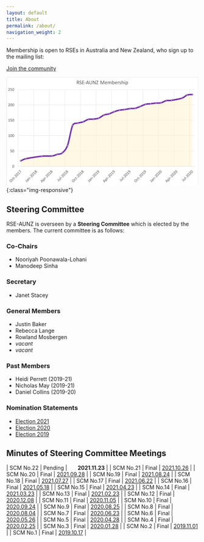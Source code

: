 ```yaml
---
layout: default
title: About
permalink: /about/
navigation_weight: 2
---
```


Membership is open to RSEs in Australia and New Zealand, who sign up to the mailing list:

<a class="rse rse-join" href="{{ site.sign_up }}">Join the community</a>

![rse-workshop](/assets/RSE-Members-2020-07-03.png){:class="img-responsive"}

## Steering Committee

RSE-AUNZ is overseen by a __Steering Committee__ which is elected by the members.
The current committee is as follows:

### Co-Chairs
- Nooriyah Poonawala-Lohani
- Manodeep Sinha

### Secretary
- Janet Stacey

### General Members
- Justin Baker
- Rebecca Lange
- Rowland Mosbergen
- *vacant*
- *vacant*

### Past Members
- Heidi Perrett (2019-21)
- Nicholas May (2019-21)
- Daniel Collins (2019-20)

### Nomination Statements
- [Election 2021](https://github.com/rse-aunz/organisation/blob/master/Elections/2021/nominations.md)
- [Election 2020](https://github.com/rse-aunz/organisation/blob/master/Elections/2020/nominations.md)
- [Election 2019](https://github.com/rse-aunz/organisation/blob/master/Elections/2019/nominations.md)


## Minutes of Steering Committee Meetings

| SCM No.22 | Pending | &nbsp; &nbsp;  &nbsp; **2021.11.23** |
| SCM No.21 | Final | <a class="rse" href="/assets/pdfs/SCM-21.pdf">2021.10.26</a> |
| SCM No.20 | Final | <a class="rse" href="/assets/pdfs/SCM-20.pdf">2021.09.28</a> |
| SCM No.19 | Final | <a class="rse" href="/assets/pdfs/SCM-19.pdf">2021.08.24</a> |
| SCM No.18 | Final | <a class="rse" href="/assets/pdfs/SCM-18.pdf">2021.07.27</a> |
| SCM No.17 | Final | <a class="rse" href="/assets/pdfs/SCM-17.pdf">2021.06.22</a> |
| SCM No.16 | Final | <a class="rse" href="/assets/pdfs/SCM-16.pdf">2021.05.18</a> |
| SCM No.15 | Final | <a class="rse" href="/assets/pdfs/SCM-15.pdf">2021.04.23</a> |
| SCM No.14 | Final | <a class="rse" href="/assets/pdfs/SCM-14.pdf">2021.03.23</a> |
| SCM No.13 | Final | <a class="rse" href="/assets/pdfs/SCM-13.pdf">2021.02.23</a> |
| SCM No.12 | Final | <a class="rse" href="/assets/pdfs/SCM-12.pdf">2020.12.08</a> |
| SCM No.11 | Final | <a class="rse" href="/assets/pdfs/SCM-11.pdf">2020.11.05</a> |
| SCM No.10 | Final | <a class="rse" href="/assets/pdfs/SCM-10.pdf">2020.09.24</a> |
| SCM No.9 | Final | <a class="rse" href="/2020/08/25/Minutes-of-SCM-09">2020.08.25</a> |
| SCM No.8 | Final | <a class="rse" href="/2020/08/04/Minutes-of-SCM-08">2020.08.04</a> |
| SCM No.7 | Final | <a class="rse" href="/2020/06/23/Minutes-of-SCM-07">2020.06.23</a> |
| SCM No.6 | Final | <a class="rse" href="/2020/05/26/Minutes-of-SCM-06">2020.05.26</a> |
| SCM No.5 | Final | <a class="rse" href="/2020/04/28/Minutes-of-SCM-05">2020.04.28</a> |
| SCM No.4 | Final | <a class="rse" href="/2020/02/25/Minutes-of-SCM-04">2020.02.25</a> |
| SCM No.3 | Final | <a class="rse" href="/2020/01/28/Minutes-of-SCM-03">2020.01.28</a> |
| SCM No.2 | Final | <a class="rse" href="/2019/11/01/Minutes-of-SCM-02">2019.11.01</a> |
| SCM No.1 | Final | <a class="rse" href="/2019/10/17/Minutes-of-SCM-01">2019.10.17</a> |

